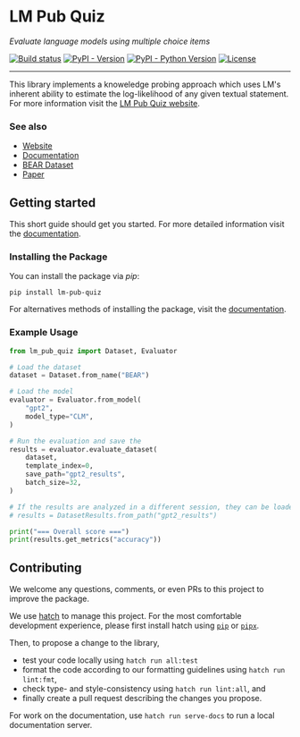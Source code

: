 # LM Pub Quiz
*Evaluate language models using multiple choice items*


[![Build status](https://img.shields.io/github/actions/workflow/status/lm-pub-quiz/lm-pub-quiz/test.yml?logo=github&label=Tests)](https://github.com/lm-pub-quiz/lm-pub-quiz/actions)
[![PyPI - Version](https://img.shields.io/pypi/v/lm-pub-quiz.svg?logo=pypi&label=Version&logoColor=gold)](https://pypi.org/project/lm-pub-quiz/)
[![PyPI - Python Version](https://img.shields.io/pypi/pyversions/lm-pub-quiz?logo=python&label=Python&logoColor=gold)](https://pypi.org/project/lm-pub-quiz/)
[![License](https://img.shields.io/github/license/lm-pub-quiz/lm-pub-quiz?logo=pypi&logoColor=gold)](https://github.com/lm-pub-quiz/lm-pub-quiz/blob/main/LICENSE)

---

This library implements a knoweledge probing approach which uses LM's inherent ability to estimate the log-likelihood of any given textual statement.
For more information visit the [LM Pub Quiz website](https://lm-pub-quiz.github.io/).

### See also
- [Website](https://lm-pub-quiz.github.io/)
- [Documentation](https://lm-pub-quiz.github.io/lm-pub-quiz)
- [BEAR Dataset](https://github.com/lm-pub-quiz/BEAR)
- [Paper](https://arxiv.org/abs/2404.04113)


## Getting started

This short guide should get you started. For more detailed information visit the [documentation](https://lm-pub-quiz.github.io/lm-pub-quiz). 

### Installing the Package

You can install the package via *pip*:

```shell
pip install lm-pub-quiz
```

For alternatives methods of installing the package, visit the [documentation](https://lm-pub-quiz.github.com/lm-pub-quiz).


### Example Usage

```python
from lm_pub_quiz import Dataset, Evaluator

# Load the dataset
dataset = Dataset.from_name("BEAR")

# Load the model
evaluator = Evaluator.from_model(
    "gpt2",
    model_type="CLM",
)

# Run the evaluation and save the
results = evaluator.evaluate_dataset(
    dataset,
    template_index=0,
    save_path="gpt2_results",
    batch_size=32,
)

# If the results are analyzed in a different session, they can be loaded from the file system
# results = DatasetResults.from_path("gpt2_results")

print("=== Overall score ===")
print(results.get_metrics("accuracy"))
```


## Contributing
We welcome any questions, comments, or even PRs to this project to improve the package.

We use [hatch](https://hatch.pypa.io) to manage this project. For the most comfortable development experience, please first install hatch using [`pip`](https://hatch.pypa.io/latest/install/#pipx) or [`pipx`](https://hatch.pypa.io/latest/install/#pipx).

Then, to propose a change to the library,

- test your code locally using `hatch run all:test`
- format the code according to our formatting guidelines using `hatch run lint:fmt`,
- check type- and style-consistency using `hatch run lint:all`, and
- finally create a pull request describing the changes you propose.

For work on the documentation, use `hatch run serve-docs` to run a local documentation server.
